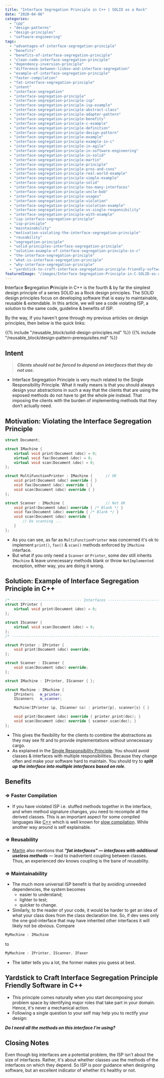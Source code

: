 ```yaml
---
title: "Interface Segregation Principle in C++ | SOLID as a Rock"
date: "2020-04-06"
categories: 
  - "cpp"
  - "design-patterns"
  - "design-principles"
  - "software-engineering"
tags: 
  - "advantages-of-interface-segregation-principle"
  - "benefits"
  - "benefits-of-interface-segregation-principle"
  - "clean-code-interface-segregation-principle"
  - "dependency-inversion-principle"
  - "difference-between-liskov-and-interface-segregation"
  - "example-of-interface-segregation-principle"
  - "faster-compilation"
  - "fat-interface-segregation-principle"
  - "intent"
  - "interface-segregation"
  - "interface-segregation-principle"
  - "interface-segregation-principle-isp"
  - "interface-segregation-principle-isp-example"
  - "interface-segregation-principle-abstract-class"
  - "interface-segregation-principle-adapter-pattern"
  - "interface-segregation-principle-benefits"
  - "interface-segregation-principle-c-example"
  - "interface-segregation-principle-definition"
  - "interface-segregation-principle-design-pattern"
  - "interface-segregation-principle-example"
  - "interface-segregation-principle-example-in-c"
  - "interface-segregation-principle-in-agile"
  - "interface-segregation-principle-in-software-engineering"
  - "interface-segregation-principle-in-solid"
  - "interface-segregation-principle-martin"
  - "interface-segregation-principle-principle"
  - "interface-segregation-principle-pros-and-cons"
  - "interface-segregation-principle-real-world-example"
  - "interface-segregation-principle-simple-example"
  - "interface-segregation-principle-solid"
  - "interface-segregation-principle-too-many-interfaces"
  - "interface-segregation-principle-uncle-bob"
  - "interface-segregation-principle-usages"
  - "interface-segregation-principle-violation"
  - "interface-segregation-principle-violation-example"
  - "interface-segregation-principle-vs-single-responsibility"
  - "interface-segregation-principle-with-example"
  - "isp-interface-segregation-principle"
  - "isp-principle"
  - "maintainability"
  - "motivation-violating-the-interface-segregation-principle"
  - "reusability"
  - "segregation-principle"
  - "solid-principles-interface-segregation-principle"
  - "solution-example-of-interface-segregation-principle-in-c"
  - "the-interface-segregation-principle"
  - "what-is-interface-segregation-principle"
  - "why-interface-segregation-principle"
  - "yardstick-to-craft-interface-segregation-principle-friendly-software-in-c"
featuredImage: "/images/Interface-Segregation-Principle-in-C-SOLID-as-a-Rock-vishal-chovatiya.webp"
---
```


**I**nterface **S**egregation **P**rinciple in C++ is the fourth & by far the simplest design principle of a series SOLID as a Rock design principles. The SOLID design principles focus on developing software that is easy to maintainable, reusable & extendable. In this article, we will see a code violating ISP, a solution to the same code, guideline & benefits of ISP.

By the way, If you haven't gone through my previous articles on design principles, then below is the quick links:

{{% include "/reusable_block/solid-design-principles.md" %}}
{{% include "/reusable_block/design-pattern-prerequisites.md" %}}

## Intent

> **_Clients should not be forced to depend on interfaces that they do not use._**

- Interface Segregation Principle is very much related to the Single Responsibility Principle. What it really means is that you should always design your abstractions in such a way that the clients that are using the exposed methods do not have to get the whole pie instead. That imposing the clients with the burden of implementing methods that they don’t actually need.

## Motivation: Violating the Interface Segregation Principle

```cpp
struct Document;

struct IMachine {
    virtual void print(Document &doc) = 0;
    virtual void fax(Document &doc) = 0;
    virtual void scan(Document &doc) = 0;
};

struct MultiFunctionPrinter : IMachine {      // OK
    void print(Document &doc) override { }
    void fax(Document &doc) override { }
    void scan(Document &doc) override { }
};

struct Scanner : IMachine {                   // Not OK
    void print(Document &doc) override { /* Blank */ }
    void fax(Document &doc) override { /* Blank */ }
    void scan(Document &doc) override {  
        // Do scanning ...
    }
};
```

- As you can see, as far as `MultiFunctionPrinter` was concerned it's ok to implement `print()`, `fax()` & `scan()` methods enforced by `IMachine` interface.
- But what if you only need a `Scanner` or `Printer`, some dev still inherits `IMachine` & leave unnecessary methods blank or throw `NotImplemented` exception, either way, you are doing it wrong.

## Solution: Example of Interface Segregation Principle in C++

```cpp
/* -------------------------------- Interfaces ----------------------------- */
struct IPrinter {
    virtual void print(Document &doc) = 0;
};

struct IScanner {
    virtual void scan(Document &doc) = 0;
};
/* ------------------------------------------------------------------------ */

struct Printer : IPrinter {
    void print(Document &doc) override;
};

struct Scanner : IScanner {
    void scan(Document &doc) override;
};

struct IMachine : IPrinter, IScanner { };

struct Machine : IMachine {
    IPrinter&   m_printer;
    IScanner&   m_scanner;

    Machine(IPrinter &p, IScanner &s) : printer{p}, scanner{s} { }

    void print(Document &doc) override { printer.print(doc); }
    void scan(Document &doc) override { scanner.scan(doc); }
};
```

- This gives the flexibility for the clients to combine the abstractions as they may see fit and to provide implementations without unnecessary cargo. 
- As explained in the [Single Responsibility Principle](/posts/single-responsibility-principle-in-cpp-solid-as-a-rock/). You should avoid classes & interfaces with multiple responsibilities. Because they change often and make your software hard to maintain. You should try to **_split up the interface into multiple interfaces based on role_**.

## Benefits

### \=> Faster Compilation

- If you have violated ISP i.e. stuffed methods together in the interface, and when method signature changes, you need to recompile all the derived classes. This is an important aspect for some compiled languages like [C++](/posts/21-new-features-of-modern-cpp-to-use-in-your-project/) which is well known for [slow compilation](https://stackoverflow.com/questions/318398/why-does-c-compilation-take-so-long). While another way around is self explainable.

### \=> Reusability

- [Martin](https://en.wikipedia.org/wiki/Robert_C._Martin) also mentions that **_"fat interfaces" — interfaces with additional useless methods_** — lead to inadvertent coupling between classes. Thus, an experienced dev knows coupling is the bane of reusability.

### \=> Maintainability

- The much more universal ISP benefit is that by avoiding unneeded dependencies, the system becomes
    - easier to understand;
    - lighter to test;
    - quicker to change.
- Similarly, to the reader of your code, it would be harder to get an idea of what your class does from the class declaration line. So, if dev sees only the one god-interface that may have inherited other interfaces it will likely not be obvious. Compare

```cpp
MyMachine : IMachine
```

to

```cpp
MyMachine : IPrinter, IScanner, IFaxer
```

- The latter tells you a lot, the former makes you guess at best.

## Yardstick to Craft Interface Segregation Principle Friendly Software in C++

- This principle comes naturally when you start decomposing your problem space by identifying major roles that take part in your domain. Hence, it's never a mechanical action.
- Following a single question to your self may help you to rectify your design:

**_Do I need all the methods on this interface I'm using?_**

## Closing Notes

Even though big interfaces are a potential problem, the ISP isn't about the size of interfaces. Rather, it's about whether classes use the methods of the interfaces on which they depend. So ISP is poor guidance when designing software, but an excellent indicator of whether it’s healthy or not.
